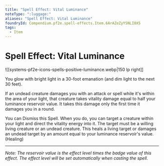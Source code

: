 ```yaml
---
title: "Spell Effect: Vital Luminance"
noteType: ":luggage:"
aliases: "Spell Effect: Vital Luminance"
foundryId: Compendium.pf2e.spell-effects.Item.6ArAZeZyYSNLI0X5
tags:
  - Item
---
```


# Spell Effect: Vital Luminance
![[systems-pf2e-icons-spells-positive-luminance.webp|150 lp right]]

You glow with bright light in a 30-foot emanation (and dim light to the next 30 feet).

If an undead creature damages you with an attack or spell while it's within the area of your light, that creature takes vitality damage equal to half your luminance reservoir value. It takes this damage only the first time it damages you in a round. 

You can Dismiss this Spell. When you do, you can target a creature within your light and direct the vitality energy into it. The target must be a willing living creature or an undead creature. This heals a living target or damages an undead target by an amount equal to your luminance reservoir's value. (Healing)

* * *

_Note: The reservoir value is the effect level times the badge value of this effect. The effect level will be set automatically when casting the spell._
